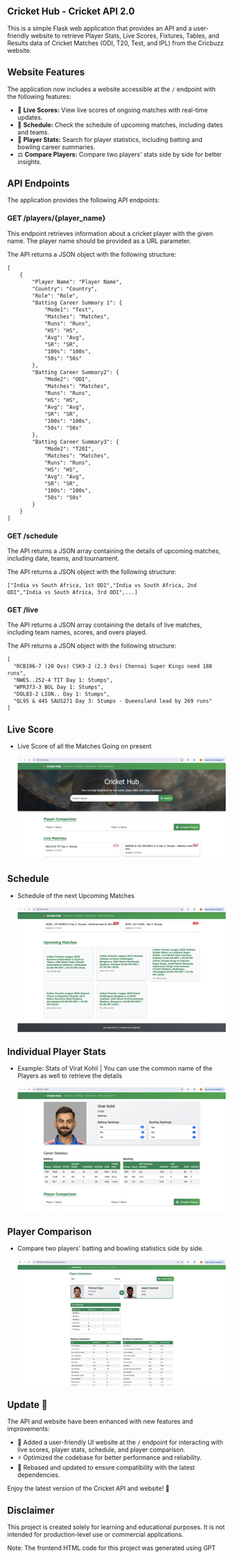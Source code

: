 <H2>Cricket Hub - Cricket API 2.0</H2>
This is a simple Flask web application that provides an API and a user-friendly website to retrieve Player Stats, Live Scores, Fixtures, Tables, and Results data of Cricket Matches (ODI, T20, Test, and IPL) from the Cricbuzz website.

<h2>Website Features</h2>
<p>The application now includes a website accessible at the <code>/</code> endpoint with the following features:</p>
<ul>
  <li>🎯 <strong>Live Scores:</strong> View live scores of ongoing matches with real-time updates.</li>
  <li>📅 <strong>Schedule:</strong> Check the schedule of upcoming matches, including dates and teams.</li>
  <li>👤 <strong>Player Stats:</strong> Search for player statistics, including batting and bowling career summaries.</li>
  <li>⚖️ <strong>Compare Players:</strong> Compare two players' stats side by side for better insights.</li>
</ul>

<h2>API Endpoints</h2>
<p>The application provides the following API endpoints:</p>

<h3>GET  /players/{player_name}</h3>
<p>This endpoint retrieves information about a cricket player with the given name. The player name should be provided as a URL parameter.</p>
<p>The API returns a JSON object with the following structure:</p>
<pre><code>[
    {
        "Player Name": "Player Name",
        "Country": "Country",
        "Role": "Role",
        "Batting Career Summary 1": {
            "Mode1": "Test",
            "Matches": "Matches",
            "Runs": "Runs",
            "HS": "HS",
            "Avg": "Avg",
            "SR": "SR",
            "100s": "100s",
            "50s": "50s"
        },
        "Batting Career Summary2": {
            "Mode2": "ODI",
            "Matches": "Matches",
            "Runs": "Runs",
            "HS": "HS",
            "Avg": "Avg",
            "SR": "SR",
            "100s": "100s",
            "50s": "50s"
        },
        "Batting Career Summary3": {
            "Mode2": "T20I",
            "Matches": "Matches",
            "Runs": "Runs",
            "HS": "HS",
            "Avg": "Avg",
            "SR": "SR",
            "100s": "100s",
            "50s": "50s"
        }
    }
]</code></pre>

<h3>GET /schedule</h3>
<p>The API returns a JSON array containing the details of upcoming matches, including date, teams, and tournament.</p>
<p>The API returns a JSON object with the following structure:</p>
<pre><code>["India vs South Africa, 1st ODI","India vs South Africa, 2nd ODI","India vs South Africa, 3rd ODI",...]</code></pre>

<h3>GET /live</h3>
<p>The API returns a JSON array containing the details of live matches, including team names, scores, and overs played.</p>
<p>The API returns a JSON object with the following structure:</p>
<pre><code>[
  "RCB196-7 (20 Ovs) CSK9-2 (2.3 Ovs) Chennai Super Kings need 188 runs",
  "NWES..252-4 TIT Day 1: Stumps",
  "WPR373-3 BOL Day 1: Stumps",
  "DOL83-2 LION.. Day 1: Stumps",
  "QL95 & 445 SAUS271 Day 3: Stumps - Queensland lead by 269 runs"
]</code></pre>

<h2>Live Score</h2>
<ul>
  <li>Live Score of all the Matches Going on present</li>
  <br> <img src="scripts/live_matches.jpg"> <br>
</ul>

<h2>Schedule</h2>
<ul>
  <li>Schedule of the next Upcoming Matches</li>
  <br> <img src="scripts/schedule.jpg"> <br>
</ul>

<h2>Individual Player Stats</h2>
<ul>
  <li>Example: Stats of Virat Kohli | You can use the common name of the Players as well to retrieve the details</li>
  <br> <img src="scripts/player_stats.jpg"> <br>
</ul>

<h2>Player Comparison</h2>
<ul>
  <li>Compare two players' batting and bowling statistics side by side.</li>
  <br> <img src="scripts/player_comparison.jpg"> <br>
</ul>

<h2>Update 🚀</h2>
<p>The API and website have been enhanced with new features and improvements:</p>
<ul>
  <li>🎯 Added a user-friendly UI website at the <code>/</code> endpoint for interacting with live scores, player stats, schedule, and player comparison.</li>
  <li>⚡ Optimized the codebase for better performance and reliability.</li>
  <li>🔄 Rebased and updated to ensure compatibility with the latest dependencies.</li>
</ul>
<p>Enjoy the latest version of the Cricket API and website! 🏏</p>

<H2>Disclaimer</H2>
This project is created solely for learning and educational purposes. It is not intended for production-level use or commercial applications.

<p>Note: The frontend HTML code for this project was generated using GPT</p>